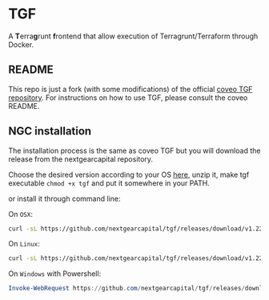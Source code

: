# TGF

A **T**erra**g**runt **f**rontend that allow execution of Terragrunt/Terraform through Docker.

## README

This repo is just a fork (with some modifications) of the official [coveo TGF repository](https://github.com/coveooss/tgf). For instructions on how to use TGF, please consult the coveo README.

## NGC installation

The installation process is the same as coveo TGF but you will download the release from the nextgearcapital repository.

Choose the desired version according to your OS [here](https://github.com/nextgearcapital/tgf/releases), unzip it, make tgf executable `chmod +x tgf` and put it somewhere in your PATH.

or install it through command line:

On `OSX`:

```bash
curl -sL https://github.com/nextgearcapital/tgf/releases/download/v1.22.0-NGC/tgf_1.22.0-NGC_linux_64-bits.zip | bsdtar -xf- -C /usr/local/bin
```

On `Linux`:

```bash
curl -sL https://github.com/nextgearcapital/tgf/releases/download/v1.22.0-NGC/tgf_1.22.0-NGC_linux_64-bits.zip | gzip -d > /usr/local/bin/tgf && chmod +x /usr/local/bin/tgf
```

On `Windows` with Powershell:

```powershell
Invoke-WebRequest https://github.com/nextgearcapital/tgf/releases/download/v1.22.0-NGC/tgf_1.22.0-NGC_windows_64-bits.zip -OutFile tgf.zip
```
